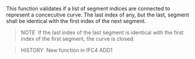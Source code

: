 This function validates if a list of segment indices are connected to represent a concecutive curve. The last index of any, but the last, segment shall be identical with the first index of the next segment.

> NOTE&nbsp; If the last index of the last segment is identical with the first index of the first segment, the curve is closed.

> HISTORY&nbsp; New function in IFC4 ADD1